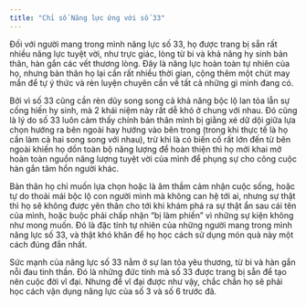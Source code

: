 ```yaml
---
title: "Chỉ số Năng lực ứng với số 33"
---
```

Đối với người mang trong mình năng lực số 33, họ được trang bị sẵn rất nhiều năng lực tuyệt vời, như trực giác, lòng từ bi và khả năng hy sinh bản thân, hàn gắn các vết thương lòng. Đây là năng lực hoàn toàn tự nhiên của họ, nhưng bản thân họ lại cần rất nhiều thời gian, cộng thêm một chút may mắn để tự ý thức và rèn luyện chuyên cần về tất cả những gì mình đang có. 

Bởi vì số 33 cũng cần rèn dũy song song cả khả năng bộc lộ lan tỏa lẫn sự cống hiến hy sinh, mà 2 khái niệm này rất dễ khó ở chung với nhau. Đó cũng là lý do số 33 luôn cảm thấy chính bản thân mình bị giằng xé dữ dội giữa lựa chọn hướng ra bên ngoài hay hướng vào bên trong (trong khi thực tế là họ cần làm cả hai song song với nhau), trừ khi là có biến cố rất lớn đến từ bên ngoài khiến họ dồn toàn bộ năng lượng để hoàn thiện thì họ mới khai mở hoàn toàn nguồn năng lượng tuyệt vời của mình để phụng sự cho công cuộc hàn gắn tâm hồn người khác. 

Bản thân họ chỉ muốn lựa chọn hoặc là âm thầm cảm nhận cuộc sống, hoặc tự do thoải mái bộc lộ con người mình mà không can hệ tới ai, nhưng sự thật thì họ sẽ không được yên thân cho tới khi khám phá ra sự thật ẩn sau cái tên của mình, hoặc buộc phải chấp nhận “bị làm phiền” vì những sự kiện không như mong muốn. Đó là đặc tính tự nhiên của những người mang trong mình năng lực số 33, và thật khó khăn để họ học cách sử dụng món quà này một cách đúng đắn nhất. 

Sức mạnh của năng lực số 33 nằm ở sự lan tỏa yêu thương, từ bi và hàn gắn nỗi đau tinh thần. Đó là những đức tính mà số 33 được trang bị sẵn để tạo nên cuộc đời vĩ đại. Nhưng để vĩ đại được như vậy, chắc chắn họ sẽ phải học cách vận dụng năng lực của số 3 và số 6 trước đã.
